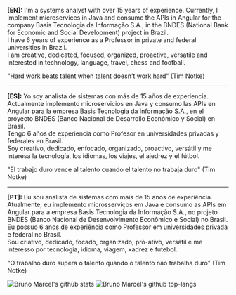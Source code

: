 <b>[EN]:</b> I'm a systems analyst with over 15 years of experience. Currently, I implement microservices in Java and consume the APIs in Angular for the company Basis Tecnologia da Informação S.A., in the BNDES (National Bank for Economic and Social Development) project in Brazil.<br>
I have 6 years of experience as a Professor in private and federal universities in Brazil.<br>
I am creative, dedicated, focused, organized, proactive, versatile and interested in technology, language, travel, chess and football.<br>

"Hard work beats talent when talent doesn't work hard" (Tim Notke)

**********

<b>[ES]:</b> Yo soy analista de sistemas con más de 15 años de experiencia. Actualmente implemento microservicios en Java y consumo las APIs en Angular para la empresa Basis Tecnologia da Informação S.A., en el proyecto BNDES (Banco Nacional de Desarrollo Económico y Social) en Brasil.<br>
Tengo 6 años de experiencia como Profesor en universidades privadas y federales en Brasil.<br>
Soy creativo, dedicado, enfocado, organizado, proactivo, versátil y me interesa la tecnología, los idiomas, los viajes, el ajedrez y el fútbol.<br>

"El trabajo duro vence al talento cuando el talento no trabaja duro" (Tim Notke)

**********

<b>[PT]:</b> Eu sou analista de sistemas com mais de 15 anos de experiência. Atualmente, eu implemento microsserviços em Java e consumo as APIs em Angular para a empresa Basis Tecnologia da Informação S.A., no projeto BNDES (Banco Nacional de Desenvolvimento Econômico e Social) no Brasil.<br>
Eu possuo 6 anos de experiência como Professor em universidades privada e federal no Brasil.<br>
Sou criativo, dedicado, focado, organizado, pró-ativo, versátil e me interesso por tecnologia, idioma, viagem, xadrez e futebol.<br>

"O trabalho duro supera o talento quando o talento não trabalha duro" (Tim Notke)

![Bruno Marcel's github stats](https://github-readme-stats.vercel.app/api?username=bmnsouza&show_icons=true&theme=dracula)
![Bruno Marcel's github top-langs](https://github-readme-stats.vercel.app/api/top-langs/?username=bmnsouza&layout=compact&theme=dracula)
